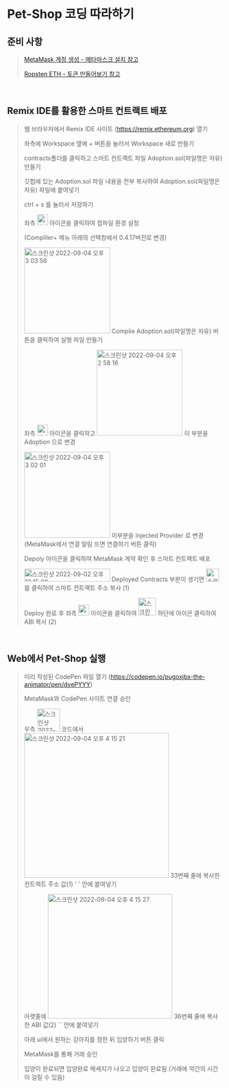 # Pet-Shop 코딩 따라하기

## 준비 사항

> [MetaMask 계정 생성 - 메타마스크 설치 참고](https://github.com/WJHwa/mim-token)
>
> [Ropsten ETH - 토큰 만들어보기 참고](https://github.com/WJHwa/mim-token)

<br>

## Remix IDE를 활용한 스마트 컨트랙트 배포

> 웹 브라우저에서 Remix IDE 사이트 (https://remix.ethereum.org) 열기
>
> 좌측에 Workspace 옆에 + 버튼을 눌러서 Workspace 새로 만들기
>
> contracts폴더를 클릭하고 스마트 컨트랙트 파일 Adoption.sol(파일명은 자유) 만들기
>
> 깃헙에 있는 Adoption.sol 파일 내용을 전부 복사하여 Adoption.sol(파일명은 자유) 파일에 붙여넣기
>
> ctrl + s 를 눌러서 저장하기
>
> 좌측 <img width="25" alt="스크린샷 2022-09-04 오후 3 03 51" src="https://user-images.githubusercontent.com/39263149/188299824-e29ccae4-2800-4800-9af6-87da6f465fe9.png"> 아이콘을 클릭하여 컴파일 환경 설정
>
> (Compliler+ 메뉴 아래의 선택창에서 0.4.17버전로 변경)
>
> <img width="200" alt="스크린샷 2022-09-04 오후 3 03 56" src="https://user-images.githubusercontent.com/39263149/188302884-4d7e8c97-892c-419c-b902-e253ce8d63ac.png"> Complie Adoption.sol(파일명은 자유) 버튼을 클릭하여 실행 파일 만들기
>
> 좌측 <img width="25" alt="스크린샷 2022-09-04 오후 3 03 56" src="https://user-images.githubusercontent.com/39263149/188299825-f7acbe8a-51b8-48ba-870f-3a9d833aac64.png"> 아이콘을 클릭하고
> <img width="200" alt="스크린샷 2022-09-04 오후 2 58 16" src="https://user-images.githubusercontent.com/39263149/188299752-4e3138b7-4145-4a6a-ab3d-418e5f091c22.png">
> 이 부분을 Adoption 으로 변경
>
> <img width="200" alt="스크린샷 2022-09-04 오후 3 02 01" src="https://user-images.githubusercontent.com/39263149/188299789-86ae28bd-c254-4619-8876-090384be07d7.png"> 이부분을 Injected Provider 로 변경 (MetaMask에서 연결 알림 뜨면 연결하기 버튼 클릭)
>
> Depoly 아이콘을 클릭하여 MetaMask 계약 확인 후 스마트 컨트랙트 배포
>
> <img width="200" height="30" alt="스크린샷 2022-09-02 오후 12 15 08" src="https://user-images.githubusercontent.com/39263149/188300085-91e597b4-1641-496f-be7d-ccb35e2157a0.png"> Deployed Contracts 부분이 생기면 <img width="30" height="30" alt="스크린샷 2022-09-04 오후 3 15 37" src="https://user-images.githubusercontent.com/39263149/188300131-d9f1adb5-0170-480c-9f6c-52ef2dcaf782.png"> 를 클릭하여 스마트 컨트랙트 주소 복사 (1)
>
> Deploy 완료 후 좌측 <img width="25" alt="스크린샷 2022-09-04 오후 3 20 32" src="https://user-images.githubusercontent.com/39263149/188300315-7217938e-9d5e-4387-bd72-58e512f914eb.png"> 아이콘을 클릭하여 <img width="41" alt="스크린샷 2022-09-04 오후 3 24 35" src="https://user-images.githubusercontent.com/39263149/188300459-897dd471-2e90-42b1-8880-5895af84555a.png"> 하단에 아이콘 클릭하여 ABI 복사 (2)

<br>

## Web에서 Pet-Shop 실행

> 미리 작성된 CodePen 파일 열기 (https://codepen.io/pugoxjbx-the-animator/pen/dyePYYY)
>
> MetaMask와 CodePen 사이트 연결 승인
>
> 우측 <img width="53" alt="스크린샷 2022-09-04 오후 4 01 34" src="https://user-images.githubusercontent.com/39263149/188301565-b3663409-bc92-4fcf-be0d-5d2fa60633e0.png"> 코드에서 <img width="337" alt="스크린샷 2022-09-04 오후 4 15 21" src="https://user-images.githubusercontent.com/39263149/188302049-5b3f59b6-b305-4e73-8c62-90d28bd1e60f.png"> 33번째 줄에 복사한 컨트렉트 주소 값(1) ' ' 안에 붙여넣기
>
> 아랫줄에 <img width="290" alt="스크린샷 2022-09-04 오후 4 15 27" src="https://user-images.githubusercontent.com/39263149/188302048-aef4d188-7e88-45f0-96ac-11e95e8f3d63.png"> 36번째 줄에 복사한 ABI 값(2) `` 안에 붙여넣기
>
> 아래 ui에서 원하는 강아지를 정한 뒤 입양하기 버튼 클릭
>
> MetaMask를 통해 거래 승인
>
> 입양이 완료되면 입양완료 메세지가 나오고 입양이 완료됨 (거래에 약간의 시간이 걸릴 수 있음)
